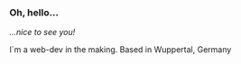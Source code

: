 ### Oh, hello...

_...nice to see you!_


I´m a web-dev in the making.
Based in Wuppertal, Germany

<!--
my open projects:



my past:

> fun fact: 



to see more of my work, visit my social media 



or contact me via



**JohannaHopp/JohannaHopp** is a ✨ _special_ ✨ repository because its `README.md` (this file) appears on your GitHub profile.

Here are some ideas to get you started:

- 🔭 I’m currently working on ...
- 🌱 I’m currently learning ...
- 👯 I’m looking to collaborate on ...
- 🤔 I’m looking for help with ...
- 💬 Ask me about ...
- 📫 How to reach me: ...
- 😄 Pronouns: ...
- ⚡ Fun fact: ...
-->
